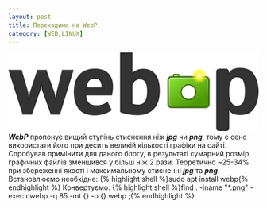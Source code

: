 ```yaml
---
layout: post
title: Переходимо на WebP.
category: [WEB,LINUX]
---
```

![webp logo](/assets/media/WebPLogo.svg?style=head)  
***WebP*** пропонує вищий ступінь стиснення ніж ***jpg*** чи ***png***, тому є сенс використати його при десить великій кількості графіки на сайті. Спробував примінити для даного блогу, в результаті сумарний розмір графічних файлів зменшився у більш ніж 2 рази. Теоретично ~25-34% при збереженні якості і максимальному стисненні ***jpg*** та ***png***.<!--more--> 
Встановлюємо необхідне:
    {% highlight shell %}sudo apt install webp{% endhighlight %}
Конвертуємо:
    {% highlight shell %}find . -iname "*.png" -exec cwebp -q 85 -mt {} -o {}.webp \;{% endhighlight %}
